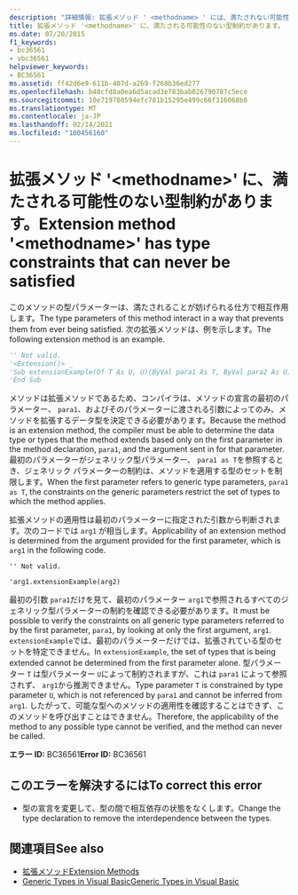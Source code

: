 ```yaml
---
description: "詳細情報: 拡張メソッド ' <methodname> ' には、満たされない可能性のある型制約があります"
title: 拡張メソッド '<methodname>' に、満たされる可能性のない型制約があります。
ms.date: 07/20/2015
f1_keywords:
- bc36561
- vbc36561
helpviewer_keywords:
- BC36561
ms.assetid: ff42d6e9-611b-407d-a269-f268b36ed277
ms.openlocfilehash: b40cfd8a0ea6d5acad3e783bab026790787c5ece
ms.sourcegitcommit: 10e719780594efc781b15295e499c66f316068b8
ms.translationtype: MT
ms.contentlocale: ja-JP
ms.lasthandoff: 02/14/2021
ms.locfileid: "100456160"
---
```

# <a name="extension-method-methodname-has-type-constraints-that-can-never-be-satisfied"></a><span data-ttu-id="10990-103">拡張メソッド '\<methodname>' に、満たされる可能性のない型制約があります。</span><span class="sxs-lookup"><span data-stu-id="10990-103">Extension method '\<methodname>' has type constraints that can never be satisfied</span></span>

<span data-ttu-id="10990-104">このメソッドの型パラメーターは、満たされることが妨げられる仕方で相互作用します。</span><span class="sxs-lookup"><span data-stu-id="10990-104">The type parameters of this method interact in a way that prevents them from ever being satisfied.</span></span> <span data-ttu-id="10990-105">次の拡張メソッドは、例を示します。</span><span class="sxs-lookup"><span data-stu-id="10990-105">The following extension method is an example.</span></span>  
  
```vb  
'' Not valid.  
'<Extension()> _  
'Sub extensionExample(Of T As U, U)(ByVal para1 As T, ByVal para2 As U)  
'End Sub  
```  
  
 <span data-ttu-id="10990-106">メソッドは拡張メソッドであるため、コンパイラは、メソッドの宣言の最初のパラメーター、 `para1`、およびそのパラメーターに渡される引数によってのみ、メソッドを拡張するデータ型を決定できる必要があります。</span><span class="sxs-lookup"><span data-stu-id="10990-106">Because the method is an extension method, the compiler must be able to determine the data type or types that the method extends based only on the first parameter in the method declaration, `para1`, and the argument sent in for that parameter.</span></span> <span data-ttu-id="10990-107">最初のパラメーターがジェネリック型パラメーター、 `para1 as T`を参照するとき、ジェネリック パラメーターの制約は、メソッドを適用する型のセットを制限します。</span><span class="sxs-lookup"><span data-stu-id="10990-107">When the first parameter refers to generic type parameters, `para1 as T`, the constraints on the generic parameters restrict the set of types to which the method applies.</span></span>  
  
 <span data-ttu-id="10990-108">拡張メソッドの適用性は最初のパラメーターに指定された引数から判断されます。次のコードでは `arg1` が相当します。</span><span class="sxs-lookup"><span data-stu-id="10990-108">Applicability of an extension method is determined from the argument provided for the first parameter, which is `arg1` in the following code.</span></span>  
  
 `'' Not valid.`  
  
 `'arg1.extensionExample(arg2)`  
  
 <span data-ttu-id="10990-109">最初の引数 `para1`だけを見て、最初のパラメーター `arg1`で参照されるすべてのジェネリック型パラメーターの制約を確認できる必要があります。</span><span class="sxs-lookup"><span data-stu-id="10990-109">It must be possible to verify the constraints on all generic type parameters referred to by the first parameter, `para1`, by looking at only the first argument, `arg1`.</span></span> <span data-ttu-id="10990-110">`extensionExample`では、最初のパラメーターだけでは、拡張されている型のセットを特定できません。</span><span class="sxs-lookup"><span data-stu-id="10990-110">In `extensionExample`, the set of types that is being extended cannot be determined from the first parameter alone.</span></span> <span data-ttu-id="10990-111">型パラメーター `T` は型パラメーター `U`によって制約されますが、これは `para1` によって参照されず、 `arg1`から推測できません。</span><span class="sxs-lookup"><span data-stu-id="10990-111">Type parameter `T` is constrained by type parameter `U`, which is not referenced by `para1` and cannot be inferred from `arg1`.</span></span> <span data-ttu-id="10990-112">したがって、可能な型へのメソッドの適用性を確認することはできず、このメソッドを呼び出すことはできません。</span><span class="sxs-lookup"><span data-stu-id="10990-112">Therefore, the applicability of the method to any possible type cannot be verified, and the method can never be called.</span></span>  
  
 <span data-ttu-id="10990-113">**エラー ID:** BC36561</span><span class="sxs-lookup"><span data-stu-id="10990-113">**Error ID:** BC36561</span></span>  
  
## <a name="to-correct-this-error"></a><span data-ttu-id="10990-114">このエラーを解決するには</span><span class="sxs-lookup"><span data-stu-id="10990-114">To correct this error</span></span>  
  
- <span data-ttu-id="10990-115">型の宣言を変更して、型の間で相互依存の状態をなくします。</span><span class="sxs-lookup"><span data-stu-id="10990-115">Change the type declaration to remove the interdependence between the types.</span></span>  
  
## <a name="see-also"></a><span data-ttu-id="10990-116">関連項目</span><span class="sxs-lookup"><span data-stu-id="10990-116">See also</span></span>

- [<span data-ttu-id="10990-117">拡張メソッド</span><span class="sxs-lookup"><span data-stu-id="10990-117">Extension Methods</span></span>](../programming-guide/language-features/procedures/extension-methods.md)
- [<span data-ttu-id="10990-118">Generic Types in Visual Basic</span><span class="sxs-lookup"><span data-stu-id="10990-118">Generic Types in Visual Basic</span></span>](../programming-guide/language-features/data-types/generic-types.md)

